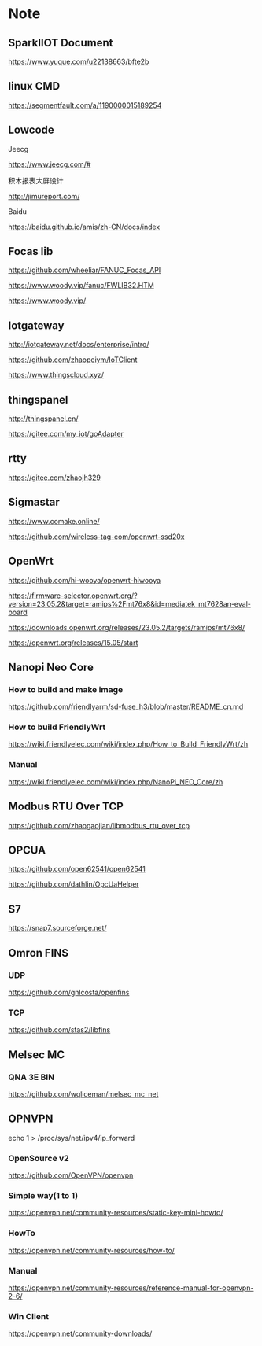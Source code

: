 # Note

## SparkIIOT Document
https://www.yuque.com/u22138663/bfte2b

## linux CMD
https://segmentfault.com/a/1190000015189254

## Lowcode
Jeecg

https://www.jeecg.com/#

积木报表大屏设计

http://jimureport.com/

Baidu 

https://baidu.github.io/amis/zh-CN/docs/index

## Focas lib
https://github.com/wheeliar/FANUC_Focas_API

https://www.woody.vip/fanuc/FWLIB32.HTM

https://www.woody.vip/

## Iotgateway
http://iotgateway.net/docs/enterprise/intro/

https://github.com/zhaopeiym/IoTClient

https://www.thingscloud.xyz/

## thingspanel
http://thingspanel.cn/

https://gitee.com/my_iot/goAdapter

## rtty
https://gitee.com/zhaojh329

## Sigmastar
https://www.comake.online/

https://github.com/wireless-tag-com/openwrt-ssd20x

## OpenWrt
https://github.com/hi-wooya/openwrt-hiwooya

https://firmware-selector.openwrt.org/?version=23.05.2&target=ramips%2Fmt76x8&id=mediatek_mt7628an-eval-board

https://downloads.openwrt.org/releases/23.05.2/targets/ramips/mt76x8/

https://openwrt.org/releases/15.05/start

## Nanopi Neo Core
### How to build and make image
https://github.com/friendlyarm/sd-fuse_h3/blob/master/README_cn.md
### How to build FriendlyWrt
https://wiki.friendlyelec.com/wiki/index.php/How_to_Build_FriendlyWrt/zh
### Manual
https://wiki.friendlyelec.com/wiki/index.php/NanoPi_NEO_Core/zh

## Modbus RTU Over TCP
https://github.com/zhaogaojian/libmodbus_rtu_over_tcp

## OPCUA
https://github.com/open62541/open62541

https://github.com/dathlin/OpcUaHelper

## S7
https://snap7.sourceforge.net/

## Omron FINS
### UDP
https://github.com/gnlcosta/openfins

### TCP
https://github.com/stas2/libfins

## Melsec MC
### QNA 3E BIN
https://github.com/wqliceman/melsec_mc_net

## OPNVPN
echo 1 > /proc/sys/net/ipv4/ip_forward

### OpenSource v2
https://github.com/OpenVPN/openvpn

### Simple way(1 to 1)
https://openvpn.net/community-resources/static-key-mini-howto/

### HowTo
https://openvpn.net/community-resources/how-to/

### Manual
https://openvpn.net/community-resources/reference-manual-for-openvpn-2-6/


### Win Client
https://openvpn.net/community-downloads/



